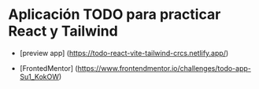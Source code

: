 # Aplicación TODO para practicar React y Tailwind

- [preview app] (https://todo-react-vite-tailwind-crcs.netlify.app/)

- [FrontedMentor] (https://www.frontendmentor.io/challenges/todo-app-Su1_KokOW)